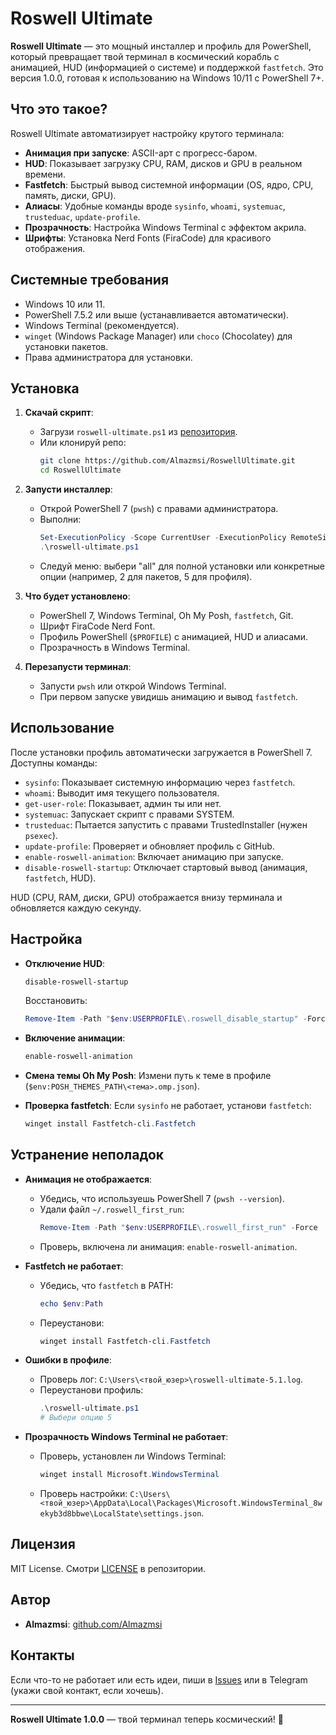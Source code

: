# Roswell Ultimate

**Roswell Ultimate** — это мощный инсталлер и профиль для PowerShell, который превращает твой терминал в космический корабль с анимацией, HUD (информацией о системе) и поддержкой `fastfetch`. Это версия 1.0.0, готовая к использованию на Windows 10/11 с PowerShell 7+.

## Что это такое?

Roswell Ultimate автоматизирует настройку крутого терминала:
- **Анимация при запуске**: ASCII-арт с прогресс-баром.
- **HUD**: Показывает загрузку CPU, RAM, дисков и GPU в реальном времени.
- **Fastfetch**: Быстрый вывод системной информации (OS, ядро, CPU, память, диски, GPU).
- **Алиасы**: Удобные команды вроде `sysinfo`, `whoami`, `systemuac`, `trusteduac`, `update-profile`.
- **Прозрачность**: Настройка Windows Terminal с эффектом акрила.
- **Шрифты**: Установка Nerd Fonts (FiraCode) для красивого отображения.

## Системные требования

- Windows 10 или 11.
- PowerShell 7.5.2 или выше (устанавливается автоматически).
- Windows Terminal (рекомендуется).
- `winget` (Windows Package Manager) или `choco` (Chocolatey) для установки пакетов.
- Права администратора для установки.

## Установка

1. **Скачай скрипт**:
   - Загрузи `roswell-ultimate.ps1` из [репозитория](https://github.com/Almazmsi/RoswellUltimate).
   - Или клонируй репо:
     ```bash
     git clone https://github.com/Almazmsi/RoswellUltimate.git
     cd RoswellUltimate
     ```

2. **Запусти инсталлер**:
   - Открой PowerShell 7 (`pwsh`) с правами администратора.
   - Выполни:
     ```powershell
     Set-ExecutionPolicy -Scope CurrentUser -ExecutionPolicy RemoteSigned -Force
     .\roswell-ultimate.ps1
     ```
   - Следуй меню: выбери "all" для полной установки или конкретные опции (например, 2 для пакетов, 5 для профиля).

3. **Что будет установлено**:
   - PowerShell 7, Windows Terminal, Oh My Posh, `fastfetch`, Git.
   - Шрифт FiraCode Nerd Font.
   - Профиль PowerShell (`$PROFILE`) с анимацией, HUD и алиасами.
   - Прозрачность в Windows Terminal.

4. **Перезапусти терминал**:
   - Запусти `pwsh` или открой Windows Terminal.
   - При первом запуске увидишь анимацию и вывод `fastfetch`.

## Использование

После установки профиль автоматически загружается в PowerShell 7. Доступны команды:
- `sysinfo`: Показывает системную информацию через `fastfetch`.
- `whoami`: Выводит имя текущего пользователя.
- `get-user-role`: Показывает, админ ты или нет.
- `systemuac`: Запускает скрипт с правами SYSTEM.
- `trusteduac`: Пытается запустить с правами TrustedInstaller (нужен `psexec`).
- `update-profile`: Проверяет и обновляет профиль с GitHub.
- `enable-roswell-animation`: Включает анимацию при запуске.
- `disable-roswell-startup`: Отключает стартовый вывод (анимация, `fastfetch`, HUD).

HUD (CPU, RAM, диски, GPU) отображается внизу терминала и обновляется каждую секунду.

## Настройка

- **Отключение HUD**:
  ```powershell
  disable-roswell-startup
  ```
  Восстановить:
  ```powershell
  Remove-Item -Path "$env:USERPROFILE\.roswell_disable_startup" -Force
  ```

- **Включение анимации**:
  ```powershell
  enable-roswell-animation
  ```

- **Смена темы Oh My Posh**:
  Измени путь к теме в профиле (`$env:POSH_THEMES_PATH\<тема>.omp.json`).

- **Проверка fastfetch**:
  Если `sysinfo` не работает, установи `fastfetch`:
  ```powershell
  winget install Fastfetch-cli.Fastfetch
  ```

## Устранение неполадок

- **Анимация не отображается**:
  - Убедись, что используешь PowerShell 7 (`pwsh --version`).
  - Удали файл `~/.roswell_first_run`:
    ```powershell
    Remove-Item -Path "$env:USERPROFILE\.roswell_first_run" -Force
    ```
  - Проверь, включена ли анимация: `enable-roswell-animation`.

- **Fastfetch не работает**:
  - Убедись, что `fastfetch` в PATH:
    ```powershell
    echo $env:Path
    ```
  - Переустанови:
    ```powershell
    winget install Fastfetch-cli.Fastfetch
    ```

- **Ошибки в профиле**:
  - Проверь лог: `C:\Users\<твой_юзер>\roswell-ultimate-5.1.log`.
  - Переустанови профиль:
    ```powershell
    .\roswell-ultimate.ps1
    # Выбери опцию 5
    ```

- **Прозрачность Windows Terminal не работает**:
  - Проверь, установлен ли Windows Terminal:
    ```powershell
    winget install Microsoft.WindowsTerminal
    ```
  - Проверь настройки: `C:\Users\<твой_юзер>\AppData\Local\Packages\Microsoft.WindowsTerminal_8wekyb3d8bbwe\LocalState\settings.json`.

## Лицензия

MIT License. Смотри [LICENSE](LICENSE) в репозитории.

## Автор

- **Almazmsi**: [github.com/Almazmsi](https://github.com/Almazmsi)

## Контакты

Если что-то не работает или есть идеи, пиши в [Issues](https://github.com/Almazmsi/RoswellUltimate/issues) или в Telegram (укажи свой контакт, если хочешь).

---

**Roswell Ultimate 1.0.0** — твой терминал теперь космический! 🚀